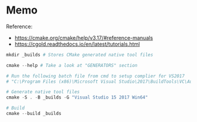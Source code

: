 # Memo

Reference:

- <https://cmake.org/cmake/help/v3.17/#reference-manuals>
- <https://cgold.readthedocs.io/en/latest/tutorials.html>

```powershell
mkdir _builds # Stores CMake generated native tool files

cmake --help # Take a look at "GENERATORS" section

# Run the following batch file from cmd to setup complier for VS2017
# "C:\Program Files (x86)\Microsoft Visual Studio\2017\BuildTools\VC\Auxiliary\Build\vcvars64.bat"

# Generate native tool files
cmake -S . -B _builds -G "Visual Studio 15 2017 Win64"

# Build
cmake --build _builds
```
